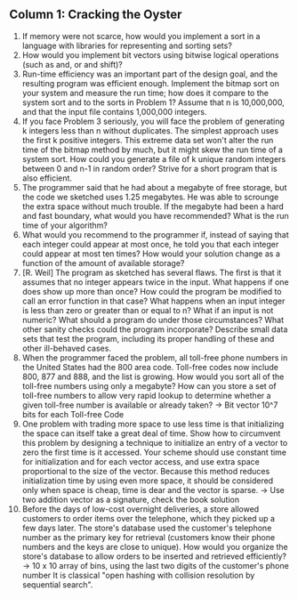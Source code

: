 ## Column 1: Cracking the Oyster
1. If memory were not scarce, how would you implement a sort in a language with libraries for representing and sorting sets?
2. How would you implement bit vectors using bitwise logical operations (such as and, or and shift)?
3. Run-time efficiency was an important part of the design goal, and the resulting program was efficient enough. Implement the bitmap sort on your system and measure the run time; how does it compare to the system sort and to the sorts in Problem 1? Assume that n is 10,000,000, and that the input file contains 1,000,000 integers.
4. If you face Problem 3 seriously, you will face the problem of generating k integers less than n without duplicates. The simplest approach uses the first k positive integers. This extreme data set won't alter the run time of the bitmap method by much, but it might skew the run time of a system sort. How could you generate a file of k unique random integers between 0 and n-1 in random order? Strive for a short program that is also efficient.
5. The programmer said that he had about a megabyte of free storage, but the code we sketched uses 1.25 megabytes. He was able to scrounge the extra space without much trouble. If the megabyte had been a hard and fast boundary, what would you have recommended? What is the run time of your algorithm?
6. What would you recommend to the programmer if, instead of saying that each integer could appear at most once, he told you that each integer could appear at most ten times? How would your solution change as a function of the amount of available storage?
7. [R. Weil] The program as sketched has several flaws. The first is that it assumes that no integer appears twice in the input. What happens if one does show up more than once? How could the program be modified to call an error function in that case? What happens when an input integer is less than zero or greater than or equal to n? What if an input is not numeric? What should a program do under those circumstances? What other sanity checks could the program incorporate? Describe small data sets that test the program, including its proper handling of these and other ill-behaved cases.
8. When the programmer faced the problem, all toll-free phone numbers in the United States had the 800 area code. Toll-free codes now include 800, 877 and 888, and the list is growing. How would you sort all of the toll-free numbers using only a megabyte? How can you store a set of toll-free numbers to allow very rapid lookup to determine whether a given toll-free number is available or already taken?
-> Bit vector 10^7 bits for each Toll-free Code
9. One problem with trading more space to use less time is that initializing the space can itself take a great deal of time. Show how to circumvent this problem by designing a technique to initialize an entry of a vector to zero the first time is it accessed. Your scheme should use constant time for initialization and for each vector access, and use extra space proportional to the size of the vector. Because this method reduces initialization time by using even more space, it should be considered only when space is cheap, time is dear and the vector is sparse.
-> Use two addition vector as a signature, check the book solution
10. Before the days of low-cost overnight deliveries, a store allowed customers to order items over the telephone, which they picked up a few days later. The store's database used the customer's telephone number as the primary key for retrieval (customers know their phone numbers and the keys are close to unique). How would you organize the store's database to allow orders to be inserted and retrieved efficiently?
-> 10 x 10 array of bins, using the last two digits of the customer's phone number 
   It is classical "open hashing with collision resolution by sequential search".
